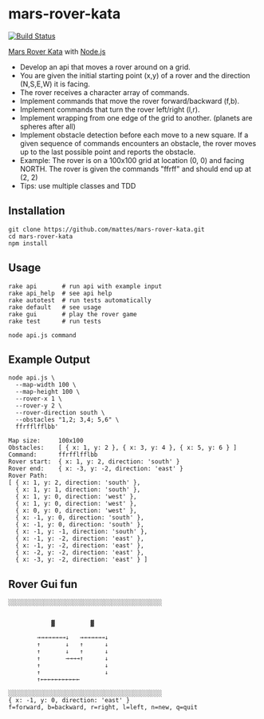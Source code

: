 mars-rover-kata
===============

[![Build Status](https://travis-ci.org/mattes/mars-rover-kata.png)](https://travis-ci.org/mattes/mars-rover-kata)


[Mars Rover Kata](http://craftsmanship.sv.cmu.edu/katas/mars-rover-kata) with [Node.js](http://nodejs.org)  

 * Develop an api that moves a rover around on a grid.
 * You are given the initial starting point (x,y) of a rover and the direction (N,S,E,W) it is facing.
 * The rover receives a character array of commands.
 * Implement commands that move the rover forward/backward (f,b).
 * Implement commands that turn the rover left/right (l,r).
 * Implement wrapping from one edge of the grid to another. (planets are spheres after all)
 * Implement obstacle detection before each move to a new square. If a given sequence of commands encounters an obstacle, the rover moves up to the last possible point and reports the obstacle.
 * Example: The rover is on a 100x100 grid at location (0, 0) and facing NORTH. The rover is given the commands "ffrff" and should end up at (2, 2)
 * Tips: use multiple classes and TDD


## Installation
    git clone https://github.com/mattes/mars-rover-kata.git
    cd mars-rover-kata
    npm install
    
## Usage
```
rake api       # run api with example input
rake api_help  # see api help
rake autotest  # run tests automatically
rake default   # see usage
rake gui       # play the rover game
rake test      # run tests

node api.js command
```

## Example Output
```
node api.js \
  --map-width 100 \
  --map-height 100 \
  --rover-x 1 \
  --rover-y 2 \
  --rover-direction south \
  --obstacles "1,2; 3,4; 5,6" \
  ffrfflfflbb'

Map size:     100x100
Obstacles:    [ { x: 1, y: 2 }, { x: 3, y: 4 }, { x: 5, y: 6 } ]
Command:      ffrfflfflbb
Rover start:  { x: 1, y: 2, direction: 'south' }
Rover end:    { x: -3, y: -2, direction: 'east' }
Rover Path:
[ { x: 1, y: 2, direction: 'south' },
  { x: 1, y: 1, direction: 'south' },
  { x: 1, y: 0, direction: 'west' },
  { x: 1, y: 0, direction: 'west' },
  { x: 0, y: 0, direction: 'west' },
  { x: -1, y: 0, direction: 'south' },
  { x: -1, y: 0, direction: 'south' },
  { x: -1, y: -1, direction: 'south' },
  { x: -1, y: -2, direction: 'east' },
  { x: -1, y: -2, direction: 'east' },
  { x: -2, y: -2, direction: 'east' },
  { x: -3, y: -2, direction: 'east' } ]
``` 


## Rover Gui fun
```
░░░░░░░░░░░░░░░░░░░░░░░░░░░░░░░░░░░░░░░░░░░
        
        
            ▓          ▓ 
            
        →→→→→→→→↓   →→→→→→→↓                        
        ↑       ↓   ↑      ↓                
        ↑       ↓   ↑      ↓             
        ↑       →→→→↑      ↓                     
        ↑                  ↓                        
        ↑                  ↓             
        ↑←←←←←←←←←←←
                                                      
░░░░░░░░░░░░░░░░░░░░░░░░░░░░░░░░░░░░░░░░░░░
{ x: -1, y: 0, direction: 'east' }
f=forward, b=backward, r=right, l=left, n=new, q=quit
```
